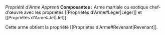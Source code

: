 _Propriété d'Arme Apprenti_
__Composantes :__ Arme martiale ou exotique chef-d'œuvre avec les propriétés [[Propriétés d'Arme#Léger|Léger]] et [[Propriétés d'Arme#Jet|Jet]]

Cette arme obtient la propriété [[Propriétés d'Arme#Revenant|Revenant]].